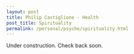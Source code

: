 ```yaml
---
layout: post
title: Philip Castiglione - Health
post_title: Spirituality
permalink: /personal/psyche/spirituality.html
---
```

Under construction. Check back soon.
